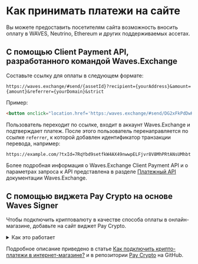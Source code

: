 # Как принимать платежи на сайте

Вы можете предоставить посетителям сайта возможность вносить оплату в WAVES, Neutrino, Ethereum и других поддерживаемых ассетах.

## С помощью Client Payment API, разработанного командой Waves.Exchange

Составьте ссылку для оплаты в следующем формате:

```http
https://waves.exchange/#send/{assetId}?recipient={yourAddress}&amount={amount}&referrer={yourDomain}&strict
```

Пример:

```html
<button onclick="location.href='https:/waves.exchange/#send/DG2xFkPdDwKUoBkzGAhQtLpSGzfXLiCYPEzeKH2Ad24p?recipient=3P8pGyzZL9AUuFs9YRYPDV3vm73T48ptZxs&amount=1.2&referrer=https%3A%2F%2Fexample.com&strict'">1.2 USDN</button>
```

Пользователь переходит по ссылке, входит в аккаунт Waves.Exchange и подтверждает платеж. После этого пользователь перенаправляется по ссылке `referrer`, к которой добавлен идентификатор транзакции перевода, например:

```http
https://example.com/?txId=7RqYbd9setfkW4AX49nwwpELFjvr8V8MhPRtANsUMhbt
```

Более подробная информация о Waves.Exchange Client Payment API и о параметрах запроса к API представлена в разделе [Платежный API](https://docs.waves.exchange/ru/waves-exchange/waves-exchange-client-api/waves-exchange-client-payment-api) документации Waves.Exchange.

## С помощью виджета Pay Crypto на основе Waves Signer

Чтобы подключить криптовалюту в качестве способа оплаты в онлайн-магазине, добавьте на сайт виджет Pay Crypto.

<details><summary>Как это работает</summary>
<p>
<img src="https://server.vlzhr.top/hosted/9446628-payment.gif" border"1">
</p>
</details>

Подробное описание приведено в статье [Как подключить крипто-платежи в интернет-магазине?](https://vk.com/@wavesprotocol-kak-podkluchit-kripto-platezhi-v-internet-magazine) и в репозитории [Pay Crypto](https://github.com/vlzhr/pay-crypto-widget) на GitHub.